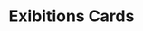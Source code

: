 ---
title: "Exibitions Cards"
description: "Mishal | Front-end web developer"
draft: false
id: dashboard-1
---